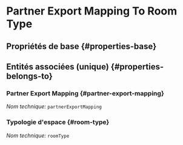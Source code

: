 #  Partner Export Mapping To Room Type
<!--- THIS FILE IS GENERATED PLEASE DO NOT EDIT IT DIRECTLY --->



## Propriétés de base {#properties-base}



## Entités associées (unique) {#properties-belongs-to}

###  Partner Export Mapping {#partner-export-mapping}



*Nom technique:* ```partnerExportMapping```

### Typologie d'espace {#room-type}



*Nom technique:* ```roomType```





